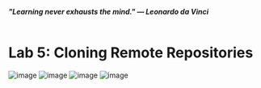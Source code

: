 ***"Learning never exhausts the mind." — Leonardo da Vinci***
<br><br>

# Lab 5: Cloning Remote Repositories
![image](https://github.com/user-attachments/assets/bb0c006d-bdce-4b74-8e9e-222b9a8ce728) ![image](https://github.com/user-attachments/assets/cde069e9-5532-4201-8943-c076c4a166ef) ![image](https://github.com/user-attachments/assets/b4a24a1d-9072-466c-b16f-0fcba96f63a1) ![image](https://github.com/user-attachments/assets/6d9f09e2-e167-4eef-92be-f814c16e2ce6) 







